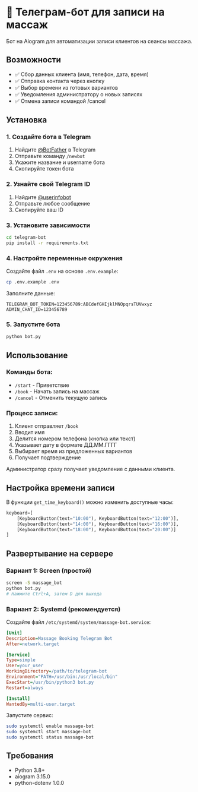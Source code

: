 # 🤖 Телеграм-бот для записи на массаж

Бот на Aiogram для автоматизации записи клиентов на сеансы массажа.

## Возможности

- ✅ Сбор данных клиента (имя, телефон, дата, время)
- ✅ Отправка контакта через кнопку
- ✅ Выбор времени из готовых вариантов
- ✅ Уведомления администратору о новых записях
- ✅ Отмена записи командой /cancel

## Установка

### 1. Создайте бота в Telegram

1. Найдите [@BotFather](https://t.me/botfather) в Telegram
2. Отправьте команду `/newbot`
3. Укажите название и username бота
4. Скопируйте токен бота

### 2. Узнайте свой Telegram ID

1. Найдите [@userinfobot](https://t.me/userinfobot)
2. Отправьте любое сообщение
3. Скопируйте ваш ID

### 3. Установите зависимости

```bash
cd telegram-bot
pip install -r requirements.txt
```

### 4. Настройте переменные окружения

Создайте файл `.env` на основе `.env.example`:

```bash
cp .env.example .env
```

Заполните данные:
```
TELEGRAM_BOT_TOKEN=123456789:ABCdefGHIjklMNOpqrsTUVwxyz
ADMIN_CHAT_ID=123456789
```

### 5. Запустите бота

```bash
python bot.py
```

## Использование

### Команды бота:

- `/start` - Приветствие
- `/book` - Начать запись на массаж
- `/cancel` - Отменить текущую запись

### Процесс записи:

1. Клиент отправляет `/book`
2. Вводит имя
3. Делится номером телефона (кнопка или текст)
4. Указывает дату в формате ДД.ММ.ГГГГ
5. Выбирает время из предложенных вариантов
6. Получает подтверждение

Администратор сразу получает уведомление с данными клиента.

## Настройка времени записи

В функции `get_time_keyboard()` можно изменить доступные часы:

```python
keyboard=[
    [KeyboardButton(text="10:00"), KeyboardButton(text="12:00")],
    [KeyboardButton(text="14:00"), KeyboardButton(text="16:00")],
    [KeyboardButton(text="18:00"), KeyboardButton(text="20:00")]
]
```

## Развертывание на сервере

### Вариант 1: Screen (простой)

```bash
screen -S massage_bot
python bot.py
# Нажмите Ctrl+A, затем D для выхода
```

### Вариант 2: Systemd (рекомендуется)

Создайте файл `/etc/systemd/system/massage-bot.service`:

```ini
[Unit]
Description=Massage Booking Telegram Bot
After=network.target

[Service]
Type=simple
User=your_user
WorkingDirectory=/path/to/telegram-bot
Environment="PATH=/usr/bin:/usr/local/bin"
ExecStart=/usr/bin/python3 bot.py
Restart=always

[Install]
WantedBy=multi-user.target
```

Запустите сервис:
```bash
sudo systemctl enable massage-bot
sudo systemctl start massage-bot
sudo systemctl status massage-bot
```

## Требования

- Python 3.8+
- aiogram 3.15.0
- python-dotenv 1.0.0
